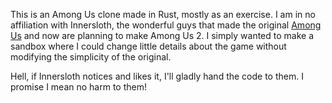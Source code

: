 This is an Among Us clone made in Rust, mostly as an exercise. I am in no
affiliation with Innersloth, the wonderful guys that made the original
[Among Us](https://store.steampowered.com/app/945360/Among_Us/) and now are
planning to make Among Us 2. I simply wanted to make a sandbox where I could 
change little details about the game without modifying the simplicity of the
original.

Hell, if Innersloth notices and likes it, I'll gladly hand the code to them. I
promise I mean no harm to them!
